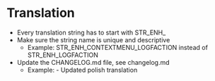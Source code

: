 # Translation
- Every translation string has to start with STR_ENH_
- Make sure the string name is unique and descriptive
  - Example: STR_ENH_CONTEXTMENU_LOGFACTION instead of STR_ENH_LOGFACTION
- Update the CHANGELOG.md file, see changelog.md
  - Example: - Updated polish translation